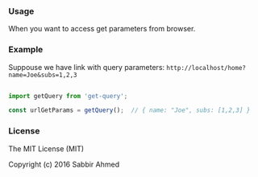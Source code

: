### Usage

When you want to access get parameters from browser.


### Example

Suppouse we have link with query parameters:
`http://localhost/home?name=Joe&subs=1,2,3`


```js

import getQuery from 'get-query';

const urlGetParams = getQuery();  // { name: "Joe", subs: [1,2,3] }

```


### License

The MIT License (MIT)

Copyright (c) 2016 Sabbir Ahmed
